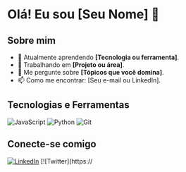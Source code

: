 # Olá! Eu sou [Seu Nome] 👋

## Sobre mim
- 🌱 Atualmente aprendendo **[Tecnologia ou ferramenta]**.
- 🔭 Trabalhando em **[Projeto ou área]**.
- 💬 Me pergunte sobre **[Tópicos que você domina]**.
- 📫 Como me encontrar: [Seu e-mail ou LinkedIn].

## Tecnologias e Ferramentas
![JavaScript](https://img.shields.io/badge/JavaScript-F7DF1E?style=flat&logo=javascript&logoColor=black)
![Python](https://img.shields.io/badge/Python-3776AB?style=flat&logo=python&logoColor=white)
![Git](https://img.shields.io/badge/Git-F05032?style=flat&logo=git&logoColor=white)

## Conecte-se comigo
[![LinkedIn](https://img.shields.io/badge/LinkedIn-0077B5?style=flat&logo=linkedin&logoColor=white)](https://linkedin.com/in/seu-usuario)
[![Twitter](https://
